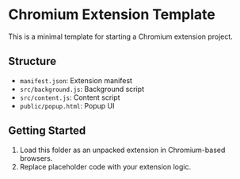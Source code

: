 # Chromium Extension Template

This is a minimal template for starting a Chromium extension project.

## Structure
- `manifest.json`: Extension manifest
- `src/background.js`: Background script
- `src/content.js`: Content script
- `public/popup.html`: Popup UI

## Getting Started
1. Load this folder as an unpacked extension in Chromium-based browsers.
2. Replace placeholder code with your extension logic.
